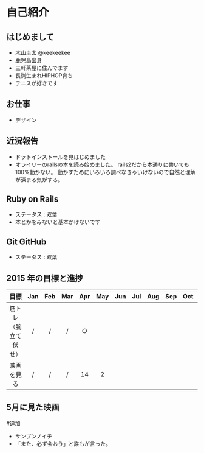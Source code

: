 # 自己紹介

## はじめまして

- 木山圭太 @keekeekee
- 鹿児島出身
- 三軒茶屋に住んでます
- 長渕生まれHIPHOP育ち
- テニスが好きです


## お仕事

- デザイン


## 近況報告

- ドットインストールを見はじめました
- オライリーのrailsの本を読み始めました。
rails2だから本通りに書いても100%動かない。
動かすためにいろいろ調べなきゃいけないので自然と理解が深まる気がする。


## Ruby on Rails

- ステータス : 双葉
- 本とかをみないと基本かけないです


## Git GitHub

- ステータス : 双葉


## 2015 年の目標と進捗
|      目標             | Jan | Feb | Mar | Apr | May | Jun | Jul | Aug | Sep | Oct | Nov | Dec |
|:--------------------:|:---:|:---:|:---:|:---:|:---:|:---:|:---:|:---:|:---:|:---:|:---:|:---:|
| 筋トレ（腕立て伏せ）    | / | / | / | ○ |   |   |   |   |   |   |   |   |
| 映画を見る | / | / | / | 14 | 2 |   |   |   |   |   |   |   |


## 5月に見た映画

#追加
- サンブンノイチ
- 「また、必ず会おう」と誰もが言った。




